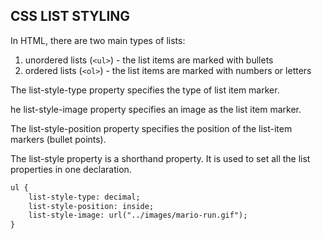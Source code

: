 ## CSS LIST STYLING 

In HTML, there are two main types of lists:

1. unordered lists (```<ul>```) - the list items are marked with bullets
2. ordered lists (```<ol>```) - the list items are marked with numbers or letters

The list-style-type property specifies the type of list item marker.

he list-style-image property specifies an image as the list item marker.

The list-style-position property specifies the position of the list-item markers (bullet points).

The list-style property is a shorthand property. It is used to set all the list properties in one declaration.

```html
ul {
    list-style-type: decimal;
    list-style-position: inside;
    list-style-image: url("../images/mario-run.gif");
}
```
